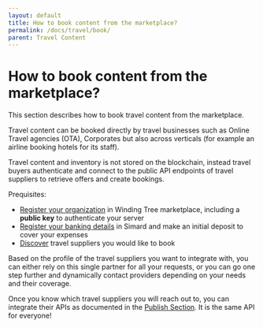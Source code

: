 ```yaml
---
layout: default
title: How to book content from the marketplace?
permalink: /docs/travel/book/
parent: Travel Content
---
```


# How to book content from the marketplace?

This section describes how to book travel content from the marketplace.

Travel content can be booked directly by travel businesses such as Online Travel agencies (OTA), Corporates but also across verticals (for example an airline booking hotels for its staff).

Travel content and inventory is not stored on the blockchain, instead travel buyers authenticate and connect to the public API endpoints of travel suppliers to retrieve offers and create bookings.

Prequisites:

* [Register your organization](/docs/orgid/register/) in Winding Tree marketplace, including a __public key__ to authenticate your server
* [Register your banking details](/docs/payment/account/) in Simard and make an initial deposit to cover your expenses
* [Discover](/docs/orgid/discover) travel suppliers you would like to book

Based on the profile of the travel suppliers you want to integrate with, you can either rely on this single partner for all your requests, or you can go one step further and dynamically contact providers depending on your needs and their coverage.

Once you know which travel suppliers you will reach out to, you can integrate their APIs as documented in the [Publish Section](/docs/travel/publish). It is the same API for everyone!
